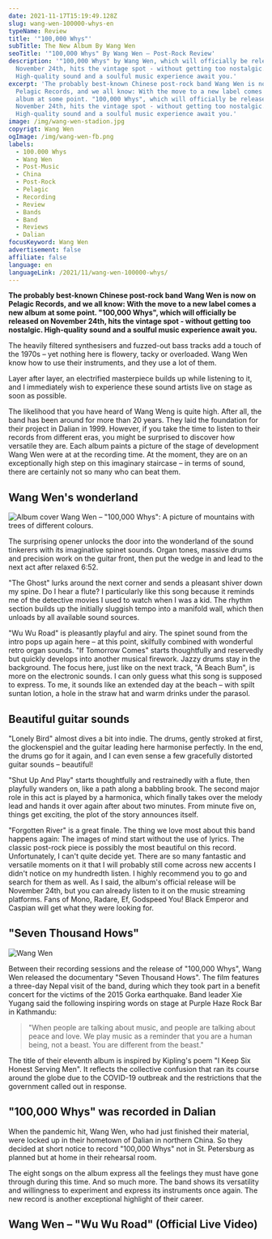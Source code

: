 ```yaml
---
date: 2021-11-17T15:19:49.128Z
slug: wang-wen-100000-whys-en
typeName: Review
title: '"100,000 Whys"'
subTitle: The New Album By Wang Wen
seoTitle: '"100,000 Whys" By Wang Wen – Post-Rock Review'
description: '"100,000 Whys" by Wang Wen, which will officially be released on
  November 24th, hits the vintage spot - without getting too nostalgic.
  High-quality sound and a soulful music experience await you.'
excerpt: 'The probably best-known Chinese post-rock band Wang Wen is now on
  Pelagic Records, and we all know: With the move to a new label comes a new
  album at some point. "100,000 Whys", which will officially be released on
  November 24th, hits the vintage spot - without getting too nostalgic.
  High-quality sound and a soulful music experience await you.'
image: /img/wang-wen-stadion.jpg
copyrigt: Wang Wen
ogImage: /img/wang-wen-fb.png
labels:
  - 100.000 Whys
  - Wang Wen
  - Post-Music
  - China
  - Post-Rock
  - Pelagic
  - Recording
  - Review
  - Bands
  - Band
  - Reviews
  - Dalian
focusKeyword: Wang Wen
advertisement: false
affiliate: false
language: en
languageLink: /2021/11/wang-wen-100000-whys/
---
```

**The probably best-known Chinese post-rock band Wang Wen is now on Pelagic Records, and we all know: With the move to a new label comes a new album at some point. "100,000 Whys", which will officially be released on November 24th, hits the vintage spot - without getting too nostalgic. High-quality sound and a soulful music experience await you.**

The heavily filtered synthesisers and fuzzed-out bass tracks add a touch of the 1970s – yet nothing here is flowery, tacky or overloaded. Wang Wen know how to use their instruments, and they use a lot of them. 

Layer after layer, an electrified masterpiece builds up while listening to it, and I immediately wish to experience these sound artists live on stage as soon as possible.

The likelihood that you have heard of Wang Weng is quite high. After all, the band has been around for more than 20 years. They laid the foundation for their project in Dalian in 1999. However, if you take the time to listen to their records from different eras, you might be surprised to discover how versatile they are. Each album paints a picture of the stage of development Wang Wen were at at the recording time. At the moment, they are on an exceptionally high step on this imaginary staircase – in terms of sound, there are certainly not so many who can beat them.

## Wang Wen's wonderland

![Album cover Wang Wen – "100,000 Whys": A picture of mountains with trees of different colours.](/img/wang-wen-100000-whys.jpeg "Wang Wen – \"100,000 Whys\"")

The surprising opener unlocks the door into the wonderland of the sound tinkerers with its imaginative spinet sounds. Organ tones, massive drums and precision work on the guitar front, then put the wedge in and lead to the next act after relaxed 6:52. 

"The Ghost" lurks around the next corner and sends a pleasant shiver down my spine. Do I hear a flute? I particularly like this song because it reminds me of the detective movies I used to watch when I was a kid. The rhythm section builds up the initially sluggish tempo into a manifold wall, which then unloads by all available sound sources.

"Wu Wu Road" is pleasantly playful and airy. The spinet sound from the intro pops up again here – at this point, skilfully combined with wonderful retro organ sounds. "If Tomorrow Comes" starts thoughtfully and reservedly but quickly develops into another musical firework. Jazzy drums stay in the background. The focus here, just like on the next track, "A Beach Bum", is more on the electronic sounds. I can only guess what this song is supposed to express. To me, it sounds like an extended day at the beach – with spilt suntan lotion, a hole in the straw hat and warm drinks under the parasol.

## Beautiful guitar sounds

"Lonely Bird" almost dives a bit into indie. The drums, gently stroked at first, the glockenspiel and the guitar leading here harmonise perfectly. In the end, the drums go for it again, and I can even sense a few gracefully distorted guitar sounds – beautiful!

"Shut Up And Play" starts thoughtfully and restrainedly with a flute, then playfully wanders on, like a path along a babbling brook. The second major role in this act is played by a harmonica, which finally takes over the melody lead and hands it over again after about two minutes. From minute five on, things get exciting, the plot of the story announces itself.

"Forgotten River" is a great finale. The thing we love most about this band happens again: The images of mind start without the use of lyrics. The classic post-rock piece is possibly the most beautiful on this record. Unfortunately, I can't quite decide yet. There are so many fantastic and versatile moments on it that I will probably still come across new accents I didn't notice on my hundredth listen. I highly recommend you to go and search for them as well. As I said, the album's official release will be November 24th, but you can already listen to it on the music streaming platforms. Fans of Mono, Radare, Ef, Godspeed You! Black Emperor and Caspian will get what they were looking for.

## "Seven Thousand Hows"

![Wang Wen](/img/wang-wen-outside.jpg "Wang Wen standing in the harbour.")

Between their recording sessions and the release of "100,000 Whys", Wang Wen released the documentary "Seven Thousand Hows". The film features a three-day Nepal visit of the band, during which they took part in a benefit concert for the victims of the 2015 Gorka earthquake. Band leader Xie Yugang said the following inspiring words on stage at Purple Haze Rock Bar in Kathmandu:

> "When people are talking about music, and people are talking about peace and love. We play music as a reminder that you are a human being, not a beast. You are different from the beast."

The title of their eleventh album is inspired by Kipling's poem "I Keep Six Honest Serving Men". It reflects the collective confusion that ran its course around the globe due to the COVID-19 outbreak and the restrictions that the government called out in response.

## "100,000 Whys" was recorded in Dalian

When the pandemic hit, Wang Wen, who had just finished their material, were locked up in their hometown of Dalian in northern China. So they decided at short notice to record "100,000 Whys" not in St. Petersburg as planned but at home in their rehearsal room.

The eight songs on the album express all the feelings they must have gone through during this time. And so much more. The band shows its versatility and willingness to experiment and express its instruments once again. The new record is another exceptional highlight of their career.

## Wang Wen – "Wu Wu Road" (Official Live Video)

<YouTube id="EkV5lGR2tNA" />